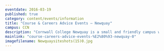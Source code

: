 ```yaml
---
eventdate: 2016-03-19
published: true
category: content/events/information
title: "Course & Careers Advice Events – Newquay"
campus: CCN
description: "Cornwall College Newquay is a small and friendly campus where you can study by the sea! ..."
mainlink: "course-careers-advice-events-%E2%80%93-newquay-0"
imagefilename: Newquaysiteshots(15)0.jpg
---
```

